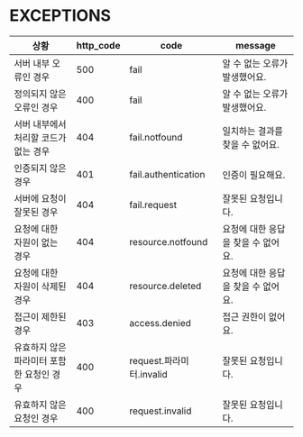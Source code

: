 # EXCEPTIONS

| 상황                      | http_code | code                 | message              |
|-------------------------|-----------|----------------------|----------------------|
| 서버 내부 오류인 경우            | 500       | fail                 | 알 수 없는 오류가 발생했어요.    |
| 정의되지 않은 오류인 경우          | 400       | fail                 | 알 수 없는 오류가 발생했어요.    |
| 서버 내부에서 처리할 코드가 없는 경우   | 404       | fail.notfound        | 일치하는 결과를 찾을 수 없어요.   |
| 인증되지 않은 경우              | 401       | fail.authentication  | 인증이 필요해요.            |
| 서버에 요청이 잘못된 경우          | 404       | fail.request         | 잘못된 요청입니다.           |
| 요청에 대한 자원이 없는 경우        | 404       | resource.notfound    | 요청에 대한 응답을 찾을 수 없어요. |
| 요청에 대한 자원이 삭제된 경우       | 404       | resource.deleted     | 요청에 대한 응답을 찾을 수 없어요. |
| 접근이 제한된 경우              | 403       | access.denied        | 접근 권한이 없어요.          |
| 유효하지 않은 파라미터 포함한 요청인 경우 | 400       | request.파라미터.invalid | 잘못된 요청입니다.           |
| 유효하지 않은 요청인 경우          | 400       | request.invalid      | 잘못된 요청입니다.           |
